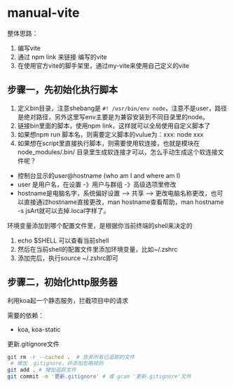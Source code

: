 # manual-vite

整体思路：
1. 编写vite
2. 通过 npm link 来链接 编写的vite
3. 在使用官方vite的脚手架里，通过my-vite来使用自己定义的vite

## 步骤一，先初始化执行脚本

1. 定义bin目录，注意shebang是 `#! /usr/bin/env node`，注意不是user，路径是绝对路径，另外这里写env主要是为兼容安装到不同目录里的node。
2. 链接bin里面的脚本，使用npm link，这样就可以全局使用自定义脚本了
3. 如果想npm run 脚本名，则需要定义脚本的vulue为：xxx: node xxx
4. 如果想在script里直接执行脚本，则需要使用软连接，也就是模块在node_modules/.bin/ 目录里生成软连接才可以，怎么手动生成这个软连接文件呢？

- 控制台显示的user@hostname (who am I and where am I)
- user 是用户名，在设置 -》用户与群组 -》高级选项里修改
- hostname是电脑名字，系统偏好设置 --> 共享 --> 更改电脑名称更改，也可以直接通过hostname直接更改，man hostname查看帮助，man hostname -s jsArt就可以去掉.local字样了。

环境变量添加到哪个配置文件里，是根据你当前终端的shell来决定的
1. echo $SHELL 可以查看当前shell
2. 然后在当前shell的配置文件里添加环境变量，比如~/.zshrc
3. 添加完后，执行source ~/.zshrc即可

## 步骤二，初始化http服务器

利用koa起一个静态服务，拦截项目中的请求

需要的依赖：
- koa, koa-static

更新.gitignore文件

```bash
git rm -r --cached .  # 放弃所有已追踪的文件
 # 增加 .gitignore，并添加忽略规则
git add . # 增加追踪文件
git commit -m '更新.gitignore' # 或 gcam '更新.gitignore'文件
```

